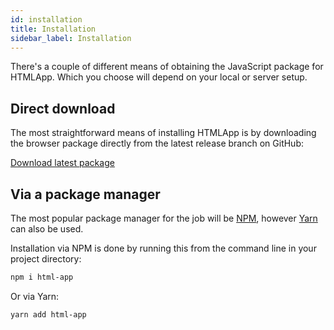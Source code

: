 ```yaml
---
id: installation
title: Installation
sidebar_label: Installation
---
```


There's a couple of different means of obtaining the JavaScript package for HTMLApp.
Which you choose will depend on your local or server setup.

## Direct download

The most straightforward means of installing HTMLApp is by downloading the
browser package directly from the latest release branch on GitHub:

[Download latest package](https://github.com/AaronLeoCooper/html-app/archive/master.zip)

## Via a package manager

The most popular package manager for the job will be [NPM](https://www.npmjs.com),
however [Yarn](https://yarnpkg.com) can also be used.

Installation via NPM is done by running this from the command line in your project
directory:

```bash
npm i html-app
```

Or via Yarn:

```bash
yarn add html-app
```
